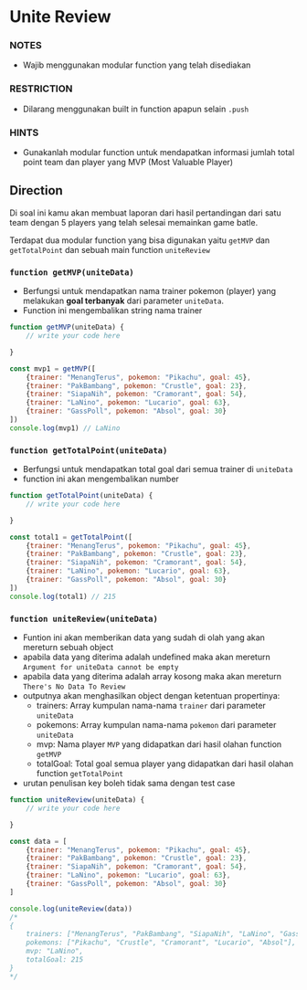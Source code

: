 # Unite Review

### NOTES

- Wajib menggunakan modular function yang telah disediakan

### RESTRICTION

- Dilarang menggunakan built in function apapun selain `.push`

### HINTS

- Gunakanlah modular function untuk mendapatkan informasi jumlah total point team dan player yang MVP (Most Valuable Player)

## Direction

Di soal ini kamu akan membuat laporan dari hasil pertandingan dari satu team dengan 5 players yang telah selesai memainkan game batle.

Terdapat dua modular function yang bisa digunakan yaitu `getMVP` dan `getTotalPoint` dan sebuah main function `uniteReview`

### `function getMVP(uniteData)`

- Berfungsi untuk mendapatkan nama trainer pokemon (player) yang melakukan **goal terbanyak** dari parameter `uniteData`.
- Function ini mengembalikan string nama trainer

```js
function getMVP(uniteData) {
    // write your code here

}

const mvp1 = getMVP([
    {trainer: "MenangTerus", pokemon: "Pikachu", goal: 45},
    {trainer: "PakBambang", pokemon: "Crustle", goal: 23},
    {trainer: "SiapaNih", pokemon: "Cramorant", goal: 54},
    {trainer: "LaNino", pokemon: "Lucario", goal: 63},
    {trainer: "GassPoll", pokemon: "Absol", goal: 30}
])
console.log(mvp1) // LaNino
```

### `function getTotalPoint(uniteData)`

- Berfungsi untuk mendapatkan total goal dari semua trainer di `uniteData`
- function ini akan mengembalikan number

```js
function getTotalPoint(uniteData) {
    // write your code here

}

const total1 = getTotalPoint([
    {trainer: "MenangTerus", pokemon: "Pikachu", goal: 45},
    {trainer: "PakBambang", pokemon: "Crustle", goal: 23},
    {trainer: "SiapaNih", pokemon: "Cramorant", goal: 54},
    {trainer: "LaNino", pokemon: "Lucario", goal: 63},
    {trainer: "GassPoll", pokemon: "Absol", goal: 30}
])
console.log(total1) // 215
```

### `function uniteReview(uniteData)`

- Funtion ini akan memberikan data yang sudah di olah yang akan mereturn sebuah object
- apabila data yang diterima adalah undefined maka akan mereturn `Argument for uniteData cannot be empty`
- apabila data yang diterima adalah array kosong maka akan mereturn `There's No Data To Review`
- outputnya akan menghasilkan object dengan ketentuan propertinya:
    - trainers: Array kumpulan nama-nama `trainer` dari parameter `uniteData`
    - pokemons: Array kumpulan nama-nama `pokemon` dari parameter `uniteData`
    - mvp: Nama player `MVP` yang didapatkan dari hasil olahan function `getMVP`
    - totalGoal: Total goal semua player yang didapatkan dari hasil olahan function `getTotalPoint`
- urutan penulisan key boleh tidak sama dengan test case

```js
function uniteReview(uniteData) {
    // write your code here

}

const data = [
    {trainer: "MenangTerus", pokemon: "Pikachu", goal: 45},
    {trainer: "PakBambang", pokemon: "Crustle", goal: 23},
    {trainer: "SiapaNih", pokemon: "Cramorant", goal: 54},
    {trainer: "LaNino", pokemon: "Lucario", goal: 63},
    {trainer: "GassPoll", pokemon: "Absol", goal: 30}
]

console.log(uniteReview(data))
/*
{
    trainers: ["MenangTerus", "PakBambang", "SiapaNih", "LaNino", "GassPoll"],
    pokemons: ["Pikachu", "Crustle", "Cramorant", "Lucario", "Absol"],
    mvp: "LaNino",
    totalGoal: 215
}
*/
```